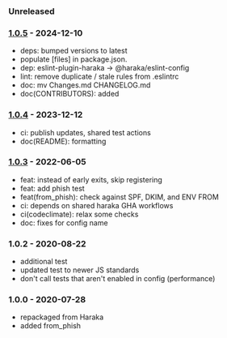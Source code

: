 ### Unreleased

### [1.0.5] - 2024-12-10

- deps: bumped versions to latest
- populate [files] in package.json.
- dep: eslint-plugin-haraka -> @haraka/eslint-config
- lint: remove duplicate / stale rules from .eslintrc
- doc: mv Changes.md CHANGELOG.md
- doc(CONTRIBUTORS): added

### [1.0.4] - 2023-12-12

- ci: publish updates, shared test actions
- doc(README): formatting

### [1.0.3] - 2022-06-05

- feat: instead of early exits, skip registering
- feat: add phish test
- feat(from_phish): check against SPF, DKIM, and ENV FROM
- ci: depends on shared haraka GHA workflows
- ci(codeclimate): relax some checks
- doc: fixes for config name

### 1.0.2 - 2020-08-22

- additional test
- updated test to newer JS standards
- don't call tests that aren't enabled in config (performance)

### 1.0.0 - 2020-07-28

- repackaged from Haraka
- added from_phish

[1.0.3]: https://github.com/haraka/haraka-plugin-headers/releases/tag/1.0.3
[1.0.4]: https://github.com/haraka/haraka-plugin-headers/releases/tag/1.0.4
[1.0.5]: https://github.com/haraka/haraka-plugin-headers/releases/tag/1.0.5
